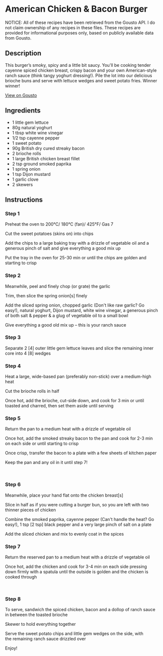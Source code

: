 # American Chicken & Bacon Burger

NOTICE: All of these recipes have been retrieved from the Gousto API. I do not claim ownership of any recipes in these files. These recipes are provided for informational purposes only, based on publicly available data from Gousto.

## Description

This burger’s smoky, spicy and a little bit saucy. You'll be cooking tender cayenne spiced chicken breast, crispy bacon and your own American-style ranch sauce (think tangy yoghurt dressing!). Pile the lot into our delicious brioche buns and serve with lettuce wedges and sweet potato fries. Winner winner!

[View on Gousto](https://www.gousto.co.uk/recipes/cookbook/american-chicken-bacon-burger)

## Ingredients

- 1 little gem lettuce
- 80g natural yoghurt
- 1 tbsp white wine vinegar 
- 1/2 tsp cayenne pepper
- 1 sweet potato
- 90g British dry cured streaky bacon
- 2 brioche rolls
- 1 large British chicken breast fillet
- 2 tsp ground smoked paprika
- 1 spring onion
- 1 tsp Dijon mustard 
- 1 garlic clove
- 2 skewers

## Instructions


### Step 1

Preheat the oven to 200&deg;C/ 180&deg;C (fan)/ 425&deg;F/ Gas 7


Cut the sweet potatoes (skins on) into chips


Add the chips to a large baking tray with a drizzle of vegetable oil and a generous pinch of salt and give everything a good mix up


Put the tray in the oven for 25-30 min or until the chips are golden and starting to crisp


### Step 2

Meanwhile, peel and finely chop (or grate) the garlic&nbsp;


Trim, then slice the spring onion<span class="text-danger">[s]</span> finely


Add the sliced spring onion, chopped garlic (Don't like raw garlic? Go easy!), natural&nbsp;yoghurt, Dijon mustard, white wine vinegar, a generous pinch of both salt&nbsp;&amp;&nbsp;pepper&nbsp;&amp; a glug of vegetable oil to a small bowl&nbsp;


Give everything a good old mix up &ndash; this is your ranch sauce&nbsp;


### Step 3

Separate 2 <span class="text-danger">[4]</span> outer little gem lettuce leaves and slice the remaining inner core&nbsp;into 4 <span class="text-danger">[8] </span>wedges


### Step 4

Heat a large, wide-based pan (preferably non-stick) over a medium-high heat


Cut the brioche rolls in half


Once hot, add the brioche, cut-side down, and cook for 3 min or until toasted and charred, then set them aside until serving


### Step 5

Return the pan to a medium heat with a drizzle of vegetable oil


Once hot, add the smoked streaky bacon to the pan and cook for 2-3 min on each side or until&nbsp;starting to crisp


Once crisp, transfer the&nbsp;bacon to&nbsp;a plate with a few sheets of kitchen paper


Keep the pan and any oil in it until step 7!


&nbsp;


### Step 6

Meanwhile, place your hand flat&nbsp;onto&nbsp;the&nbsp;chicken breast<span class="text-danger">[s]</span>


Slice in half as if you were cutting a burger bun, so you are left with two thinner pieces of&nbsp;chicken


Combine the smoked paprika, cayenne pepper&nbsp;(Can't handle the heat? Go easy!), 1 tsp&nbsp;<span class="text-danger">[2 tsp]</span>&nbsp;black pepper&nbsp;and a very large pinch of&nbsp;salt&nbsp;on a plate


Add the&nbsp;sliced&nbsp;chicken and mix to evenly coat in the spices


### Step 7

Return the reserved pan to a medium heat with a drizzle of vegetable oil


Once hot, add the chicken and cook for 3-4 min on each side pressing down firmly with a spatula until the outside is golden and the chicken is cooked through


&nbsp;

### Step 8

To serve, sandwich the&nbsp;spiced&nbsp;chicken, bacon and&nbsp;a dollop of ranch sauce in between&nbsp;the toasted brioche


Skewer to hold everything together


Serve the sweet potato chips&nbsp;and little gem wedges on the side, with the&nbsp;remaining ranch sauce drizzled over&nbsp;


Enjoy!

